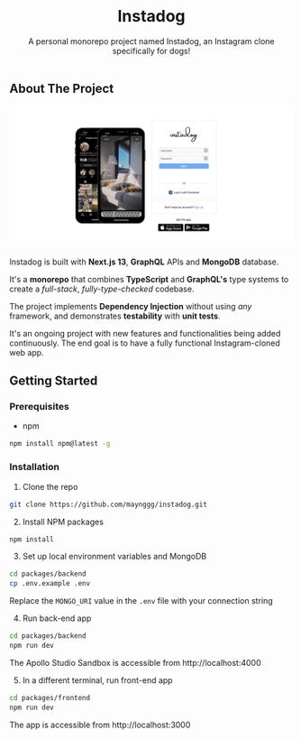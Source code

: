 <br/>
<p align="center">
  <h1 align="center">Instadog</h1>

  <p align="center">
    A personal monorepo project named Instadog, an Instagram clone specifically for dogs!
    <br/>
    <br/>
  </p>
</p>


## About The Project
![App Screen Shot](packages/frontend/public/screenshot.png)

Instadog is built with <b>Next.js 13</b>, <b>GraphQL</b> APIs and <b>MongoDB</b> database.

It's a <b>monorepo</b> that combines <b>TypeScript</b> and <b>GraphQL's</b> type systems to create a <i>full-stack</i>, <i>fully-type-checked</i> codebase.

The project implements <b>Dependency Injection</b> without using <i>any</i> framework, and demonstrates <b>testability</b> with <b>unit tests</b>.

It's an ongoing project with new features and functionalities being added continuously. The end goal is to have a fully functional Instagram-cloned web app.

## Getting Started


### Prerequisites

* npm

```sh
npm install npm@latest -g
```

### Installation

1. Clone the repo

```sh
git clone https://github.com/maynggg/instadog.git
```

2. Install NPM packages

```sh
npm install
```

3. Set up local environment variables and MongoDB

```sh
cd packages/backend
cp .env.example .env 
```

Replace the `MONGO_URI` value in the `.env` file with your connection string

4. Run back-end app

```sh
cd packages/backend
npm run dev
```

The Apollo Studio Sandbox is accessible from http://localhost:4000

5. In a different terminal, run front-end app

```sh
cd packages/frontend
npm run dev
```

The app is accessible from http://localhost:3000